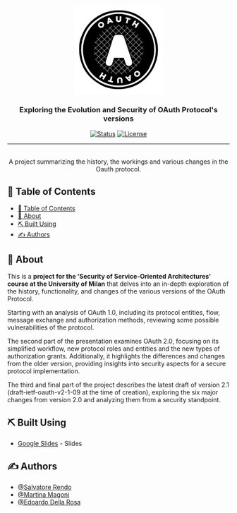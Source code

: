 <p align="center">
  <a href="" rel="noopener">
 <img width=200px height=200px src="src/logo.png" alt="Project logo"></a>
</p>

<h3 align="center">Exploring the Evolution and Security of OAuth Protocol's versions</h3>

<div align="center">

[![Status](https://img.shields.io/badge/status-active-success.svg)]()
[![License](https://img.shields.io/badge/license-MIT-blue.svg)](/Oauth-protocol/LICENSE)

</div>

---

<p align="center"> 
    <br> A project summarizing the history, the workings and various changes in the Oauth protocol.
</p>

## 📝 Table of Contents

- [📝 Table of Contents](#-table-of-contents)
- [🧐 About ](#-about-)
- [⛏️ Built Using ](#️-built-using-)
- [✍️ Authors ](#️-authors-)

## 🧐 About <a name = "about"></a>

This is a <b>project for the 'Security of Service-Oriented Architectures' course at the University of Milan</b> that delves into an in-depth exploration of the history, functionality, and changes of the various versions of the OAuth Protocol.

Starting with an analysis of OAuth 1.0, including its protocol entities, flow, message exchange and authorization methods, reviewing some possible vulnerabilities of the protocol.

The second part of the presentation examines OAuth 2.0, focusing on its simplified workflow, new protocol roles and entities and the new types of authorization grants. Additionally, it highlights the differences and changes from the older version, providing insights into security aspects for a secure protocol implementation.

The third and final part of the project describes the latest draft of version 2.1 (draft-ietf-oauth-v2-1-09 at the time of creation), exploring the six major changes from version 2.0 and analyzing them from a security standpoint.

## ⛏️ Built Using <a name = "built_using"></a>

- [Google Slides](https://www.google.com/slides/about/) - Slides


## ✍️ Authors <a name = "authors"></a>

- [@Salvatore Rendo](https://github.com/Salvatore-Rendo)
- [@Martina Magoni](https://github.com/martinamagoni)
- [@Edoardo Della Rosa]()


